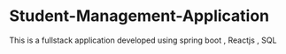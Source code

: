 # Student-Management-Application
This is a fullstack application developed using spring boot , Reactjs , SQL

